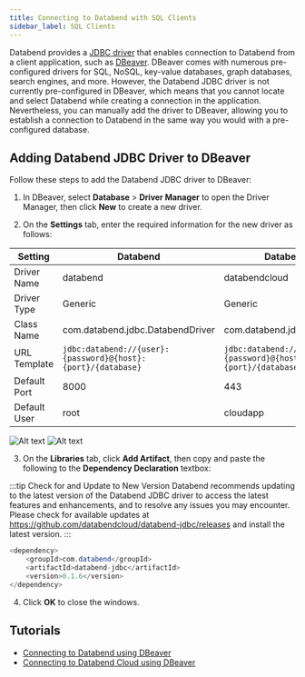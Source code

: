 ```yaml
---
title: Connecting to Databend with SQL Clients
sidebar_label: SQL Clients
---
```


Databend provides a [JDBC driver](https://github.com/databendcloud/databend-jdbc) that enables connection to Databend from a client application, such as [DBeaver](https://dbeaver.com/). DBeaver comes with numerous pre-configured drivers for SQL, NoSQL, key-value databases, graph databases, search engines, and more. However, the Databend JDBC driver is not currently pre-configured in DBeaver, which means that you cannot locate and select Databend while creating a connection in the application. Nevertheless, you can manually add the driver to DBeaver, allowing you to establish a connection to Databend in the same way you would with a pre-configured database.

## Adding Databend JDBC Driver to DBeaver

Follow these steps to add the Databend JDBC driver to DBeaver:

1. In DBeaver, select **Database** > **Driver Manager** to open the Driver Manager, then click **New** to create a new driver.

2. On the **Settings** tab, enter the required information for the new driver as follows:

| Setting      | Databend                                                     | Databend Cloud                                               |
| ------------ | ------------------------------------------------------------ | ------------------------------------------------------------ |
| Driver Name  | databend                                                     | databendcloud                                                |
| Driver Type  | Generic                                                      | Generic                                                      |
| Class Name   | com.databend.jdbc.DatabendDriver                             | com.databend.jdbc.DatabendDriver                             |
| URL Template | `jdbc:databend://{user}:{password}@{host}:{port}/{database}` | `jdbc:databend://{user}:{password}@{host}:{port}/{database}` |
| Default Port | 8000                                                         | 443                                                          |
| Default User | root                                                         | cloudapp                                                     |

![Alt text](/img/integration/jdbc-new-driver.png)
![Alt text](@site/static/img/documents/develop/jdbc-new-driver.png)

3. On the **Libraries** tab, click **Add Artifact**, then copy and paste the following to the **Dependency Declaration** textbox:

:::tip Check for and Update to New Version
Databend recommends updating to the latest version of the Databend JDBC driver to access the latest features and enhancements, and to resolve any issues you may encounter. Please check for available updates at ​https://github.com/databendcloud/databend-jdbc/releases and install the latest version.
:::

```java
<dependency>
    <groupId>com.databend</groupId>
    <artifactId>databend-jdbc</artifactId>
    <version>0.1.6</version>
</dependency>
```

4. Click **OK** to close the windows.

## Tutorials

- [Connecting to Databend using DBeaver](/tutorials/connect/connect-to-databend-dbeaver)
- [Connecting to Databend Cloud using DBeaver](/tutorials/connect/connect-to-databendcloud-dbeaver)
